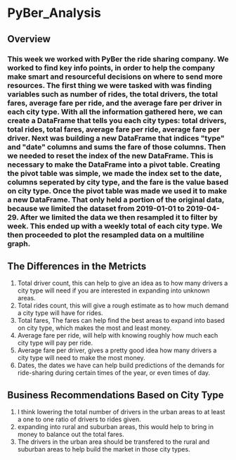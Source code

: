 # PyBer_Analysis
## Overview
### This week we worked with PyBer the ride sharing company. We worked to find key info points, in order to help the company make smart and resourceful decisions on where to send more resources. The first thing we were tasked with was finding variables such as number of rides, the total drivers, the total fares, average fare per ride, and the average fare per driver in each city type. With all the information gathered here, we can create a DataFrame that tells you each city types: total drivers, total rides, total fares, average fare per ride, average fare per driver. Next was building a new DataFrame that indices "type" and "date" columns and sums the fare of those columns. Then we needed to reset the index of the new DataFrame. This is necessary to make the DataFrame into a pivot table. Creating the pivot table was simple, we made the index set to the date, columns seperated by city type, and the fare is the value based on city type. Once the pivot table was made we used it to make a new DataFrame. That only held a portion of the original data, because we limited the dataset from 2019-01-01 to 2019-04-29. After we limited the data we then resampled it to filter by week. This ended up with a weekly total of each city type. We then proceeded to plot the resampled data on a multiline graph.
## The Differences in the Metricts
1. Total driver count, this can help to give an idea as to how many drivers a city type will need if you are interested in expanding into unknown areas.
2. Total rides count, this will give a rough estimate as to how much demand a city type will have for rides.
3. Total fares, The fares can help find the best areas to expand into based on city type, which makes the most and least money.
4. Average fare per ride, will help with knowing roughly how much each city type will pay per ride.
5. Average fare per driver, gives a pretty good idea how many drivers a city type will need to make the most money.
6. Dates, the dates we have can help build predictions of the demands for ride-sharing during certain times of the year, or even times of day.
## Business Recommendations Based on City Type
1. I think lowering the total number of drivers in the urban areas to at least a one to one ratio of drivers to rides given.
2. expanding into rural and suburban areas, this would help to bring in money to balance out the total fares.
3. The drivers in the urban area should be transfered to the rural and suburban areas to help build the market in those city types.
